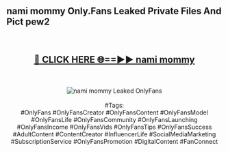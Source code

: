 <h2>nami mommy Only.Fans Leaked Private Files And Pict pew2</h2>
<br>
<div align="center">
<h2><a href="https://mediafiles.top/nami_mommy" rel="nofollow">🔴 CLICK HERE 🌐==►► nami mommy</a></h2>
<br>
<br>
<a href="https://mediafiles.top/nami_mommy" rel="nofollow" data-target="animated-image.originalLink"><img src="https://i.ibb.co.com/WyWwxjT/player-gif2.gif" alt="nami mommy Leaked OnlyFans" style="max-width: 100%; display: inline-block;" data-target="animated-image.originalImage"></a>
<br><br>
#Tags:
<br>
#OnlyFans #OnlyFansCreator #OnlyFansContent #OnlyFansModel #OnlyFansLife #OnlyFansCommunity #OnlyFansLaunching #OnlyFansIncome #OnlyFansVids #OnlyFansTips #OnlyFansSuccess #AdultContent #ContentCreator #InfluencerLife #SocialMediaMarketing #SubscriptionService #OnlyFansPromotion #DigitalContent #FanConnect
</div>
<br>